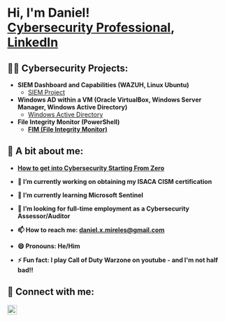 <h1>Hi, I'm Daniel! <br/><a href="https://github.com/dmireles04">Cybersecurity Professional</a>, <a href="www.linkedin.com/in/daniel-mireles-457038100">LinkedIn</a>

<h2>👨‍💻 Cybersecurity Projects:</h2>

- <b>SIEM Dashboard and Capabilities (WAZUH, Linux Ubuntu)</b>
  - [SIEM Project](https://github.com/dmireles04/SIEM-Lab-Wazuh-)
- <b>Windows AD within a VM (Oracle VirtualBox, Windows Server Manager, Windows Active Directory)</b>
  - [Windows Active Directory](https://github.com/joshmadakor1/4chan-Image-Analysis-Middleware-C964) <b>
- <b>File Integrity Monitor (PowerShell)</b>
  - [FIM (File Integrity Monitor)](https://github.com/joshmadakor1/PowerShell-Integrity-FIM)


<h2>💬 A bit about me:</h2>

- [How to get into Cybersecurity Starting From Zero](https://www.youtube.com/watch?v=a83ASGn_V_s)

- 🔭 I’m currently working on obtaining my ISACA CISM certification
- 🌱 I’m currently learning Microsoft Sentinel
- 🤔 I’m looking for full-time employment as a Cybersecurity Assessor/Auditor
- 📫 How to reach me: daniel.x.mireles@gmail.com
- 😄 Pronouns: He/Him
- ⚡ Fun fact: I play Call of Duty Warzone on youtube - and I'm not half bad!!

<h2> 🤳 Connect with me:</h2>

[<img align="left" alt="DanielMireles | LinkedIn" width="22px" src="https://cdn.jsdelivr.net/npm/simple-icons@v3/icons/linkedin.svg" />][linkedin]


[linkedin]: www.linkedin.com/in/daniel-mireles-457038100

<!--
**joshmadakor1/joshmadakor1** is a ✨ _special_ ✨ repository because its `README.md` (this file) appears on your GitHub profile.

Here are some ideas to get you started:

- 🔭 I’m currently working on ...
- 🌱 I’m currently learning ...
- 👯 I’m looking to collaborate on ...
- 🤔 I’m looking for help with ...
- 💬 Ask me about ...
- 📫 How to reach me: ...
- 😄 Pronouns: ...
- ⚡ Fun fact: ...
-->

